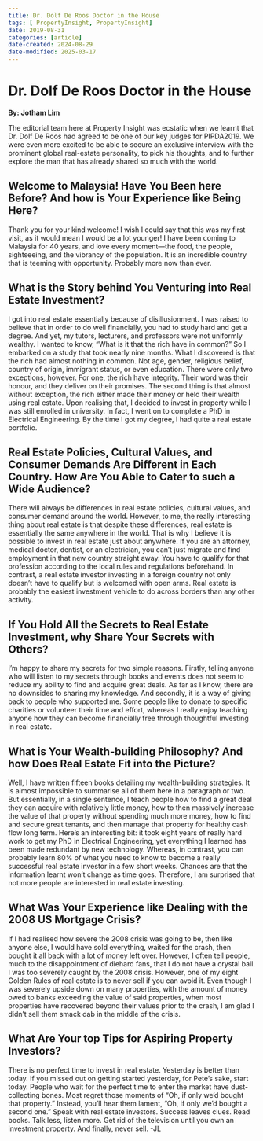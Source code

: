 ```yaml
---
title: Dr. Dolf De Roos Doctor in the House
tags: [ PropertyInsight, PropertyInsight]
date: 2019-08-31
categories: [article]
date-created: 2024-08-29
date-modified: 2025-03-17
---
```


# Dr. Dolf De Roos Doctor in the House

**By: Jotham Lim**

The editorial team here at Property Insight was ecstatic when we learnt that Dr. Dolf De Roos had agreed to be one of our key judges for PIPDA2019. We were even more excited to be able to secure an exclusive interview with the prominent global real-estate personality, to pick his thoughts, and to further explore the man that has already shared so much with the world.

## Welcome to Malaysia! Have You Been here Before? And how is Your Experience like Being Here?

Thank you for your kind welcome! I wish I could say that this was my first visit, as it would mean I would be a lot younger! I have been coming to Malaysia for 40 years, and love every moment—the food, the people, sightseeing, and the vibrancy of the population. It is an incredible country that is teeming with opportunity. Probably more now than ever.

## What is the Story behind You Venturing into Real Estate Investment?

I got into real estate essentially because of disillusionment. I was raised to believe that in order to do well financially, you had to study hard and get a degree. And yet, my tutors, lecturers, and professors were not uniformly wealthy. I wanted to know, “What is it that the rich have in common?” So I embarked on a study that took nearly nine months. What I discovered is that the rich had almost nothing in common. Not age, gender, religious belief, country of origin, immigrant status, or even education. There were only two exceptions, however. For one, the rich have integrity. Their word was their honour, and they deliver on their promises. The second thing is that almost without exception, the rich either made their money or held their wealth using real estate. Upon realising that, I decided to invest in property while I was still enrolled in university. In fact, I went on to complete a PhD in Electrical Engineering. By the time I got my degree, I had quite a real estate portfolio.

## Real Estate Policies, Cultural Values, and Consumer Demands Are Different in Each Country. How Are You Able to Cater to such a Wide Audience?

There will always be differences in real estate policies, cultural values, and consumer demand around the world. However, to me, the really interesting thing about real estate is that despite these differences, real estate is essentially the same anywhere in the world. That is why I believe it is possible to invest in real estate just about anywhere. If you are an attorney, medical doctor, dentist, or an electrician, you can’t just migrate and find employment in that new country straight away. You have to qualify for that profession according to the local rules and regulations beforehand. In contrast, a real estate investor investing in a foreign country not only doesn’t have to qualify but is welcomed with open arms. Real estate is probably the easiest investment vehicle to do across borders than any other activity.

## If You Hold All the Secrets to Real Estate Investment, why Share Your Secrets with Others?

I’m happy to share my secrets for two simple reasons. Firstly, telling anyone who will listen to my secrets through books and events does not seem to reduce my ability to find and acquire great deals. As far as I know, there are no downsides to sharing my knowledge. And secondly, it is a way of giving back to people who supported me. Some people like to donate to specific charities or volunteer their time and effort, whereas I really enjoy teaching anyone how they can become financially free through thoughtful investing in real estate.

## What is Your Wealth-building Philosophy? And how Does Real Estate Fit into the Picture?

Well, I have written fifteen books detailing my wealth-building strategies. It is almost impossible to summarise all of them here in a paragraph or two. But essentially, in a single sentence, I teach people how to find a great deal they can acquire with relatively little money, how to then massively increase the value of that property without spending much more money, how to find and secure great tenants, and then manage that property for healthy cash flow long term. Here’s an interesting bit: it took eight years of really hard work to get my PhD in Electrical Engineering, yet everything I learned has been made redundant by new technology. Whereas, in contrast, you can probably learn 80% of what you need to know to become a really successful real estate investor in a few short weeks. Chances are that the information learnt won’t change as time goes. Therefore, I am surprised that not more people are interested in real estate investing.

## What Was Your Experience like Dealing with the 2008 US Mortgage Crisis?

If I had realised how severe the 2008 crisis was going to be, then like anyone else, I would have sold everything, waited for the crash, then bought it all back with a lot of money left over. However, I often tell people, much to the disappointment of diehard fans, that I do not have a crystal ball. I was too severely caught by the 2008 crisis. However, one of my eight Golden Rules of real estate is to never sell if you can avoid it. Even though I was severely upside down on many properties, with the amount of money owed to banks exceeding the value of said properties, when most properties have recovered beyond their values prior to the crash, I am glad I didn’t sell them smack dab in the middle of the crisis.

## What Are Your top Tips for Aspiring Property Investors?

There is no perfect time to invest in real estate. Yesterday is better than today. If you missed out on getting started yesterday, for Pete’s sake, start today. People who wait for the perfect time to enter the market have dust-collecting bones. Most regret those moments of “Oh, if only we’d bought that property.” Instead, you’ll hear them lament, “Oh, if only we’d bought a second one.” Speak with real estate investors. Success leaves clues. Read books. Talk less, listen more. Get rid of the television until you own an investment property. And finally, never sell. -JL
